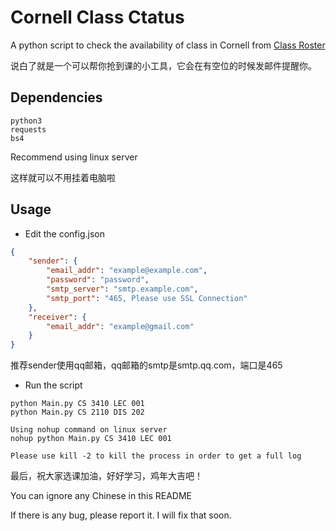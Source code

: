 # Cornell Class Ctatus

A python script to check the availability of class in Cornell from [Class Roster](https://classes.cornell.edu)

说白了就是一个可以帮你抢到课的小工具，它会在有空位的时候发邮件提醒你。

## Dependencies

```
python3
requests
bs4
```

Recommend using linux server

这样就可以不用挂着电脑啦

## Usage

- Edit the config.json

```Json
{
	"sender": {
		"email_addr": "example@example.com", 
		"password": "password", 
		"smtp_server": "smtp.example.com", 
		"smtp_port": "465, Please use SSL Connection"
	},
	"receiver": {
		"email_addr": "example@gmail.com"
	}
}
```

推荐sender使用qq邮箱，qq邮箱的smtp是smtp.qq.com，端口是465

- Run the script
```
python Main.py CS 3410 LEC 001
python Main.py CS 2110 DIS 202

Using nohup command on linux server
nohup python Main.py CS 3410 LEC 001

Please use kill -2 to kill the process in order to get a full log
```
最后，祝大家选课加油，好好学习，鸡年大吉吧！

You can ignore any Chinese in this README

If there is any bug, please report it. I will fix that soon.